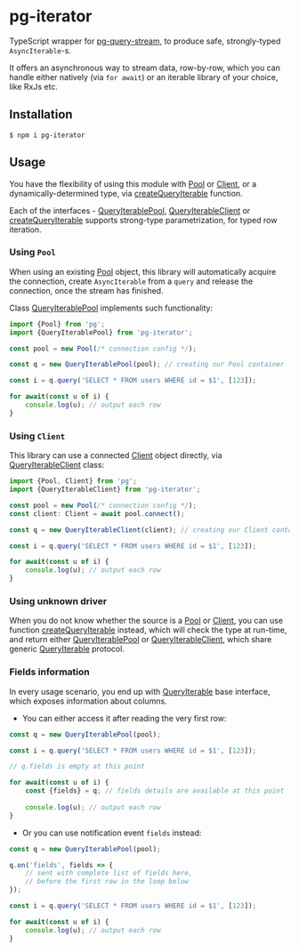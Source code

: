 # pg-iterator

TypeScript wrapper for [pg-query-stream], to produce safe, strongly-typed `AsyncIterable`-s.

It offers an asynchronous way to stream data, row-by-row, which you can handle either natively (via `for await`)
or an iterable library of your choice, like RxJs etc.

## Installation

```
$ npm i pg-iterator
```

## Usage

You have the flexibility of using this module with [Pool] or [Client], or a dynamically-determined type,
via [createQueryIterable] function.

Each of the interfaces - [QueryIterablePool], [QueryIterableClient] or [createQueryIterable] supports
strong-type parametrization, for typed row iteration.

### Using `Pool`

When using an existing [Pool] object, this library will automatically acquire the connection,
create `AsyncIterable` from a `query` and release the connection, once the stream has finished.

Class [QueryIterablePool] implements such functionality:

```ts
import {Pool} from 'pg';
import {QueryIterablePool} from 'pg-iterator';

const pool = new Pool(/* connection config */);

const q = new QueryIterablePool(pool); // creating our Pool container

const i = q.query('SELECT * FROM users WHERE id = $1', [123]);

for await(const u of i) {
    console.log(u); // output each row
}
```

### Using `Client`

This library can use a connected [Client] object directly, via [QueryIterableClient] class:

```ts
import {Pool, Client} from 'pg';
import {QueryIterableClient} from 'pg-iterator';

const pool = new Pool(/* connection config */);
const client: Client = await pool.connect();

const q = new QueryIterableClient(client); // creating our Client container

const i = q.query('SELECT * FROM users WHERE id = $1', [123]);

for await(const u of i) {
    console.log(u); // output each row
}
```

### Using unknown driver

When you do not know whether the source is a [Pool] or [Client], you can use function [createQueryIterable] instead,
which will check the type at run-time, and return either [QueryIterablePool] or [QueryIterableClient],
which share generic [QueryIterable] protocol.

### Fields information

In every usage scenario, you end up with [QueryIterable] base interface, which exposes information about columns.

* You can either access it after reading the very first row:

```ts
const q = new QueryIterablePool(pool);

const i = q.query('SELECT * FROM users WHERE id = $1', [123]);

// q.fields is empty at this point

for await(const u of i) {
    const {fields} = q; // fields details are available at this point
    
    console.log(u); // output each row
}
```

* Or you can use notification event `fields` instead:

```ts
const q = new QueryIterablePool(pool);

q.on('fields', fields => {
    // sent with complete list of fields here,
    // before the first row in the loop below
});

const i = q.query('SELECT * FROM users WHERE id = $1', [123]);

for await(const u of i) {
    console.log(u); // output each row
}
```

[pg-query-stream]:https://www.npmjs.com/package/pg-query-stream

[Pool]:https://node-postgres.com/apis/pool

[Client]:https://node-postgres.com/apis/client

[QueryIterablePool]:https://github.com/vitaly-t/pg-iterator/blob/main/src/from-pool.ts

[QueryIterableClient]:https://github.com/vitaly-t/pg-iterator/blob/main/src/from-client.ts

[createQueryIterable]:https://github.com/vitaly-t/pg-iterator/blob/main/src/auto.ts

[QueryIterable]:https://github.com/vitaly-t/pg-iterator/blob/main/src/base.ts
